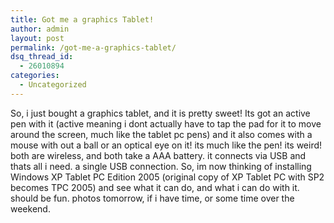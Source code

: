 ```yaml
---
title: Got me a graphics Tablet!
author: admin
layout: post
permalink: /got-me-a-graphics-tablet/
dsq_thread_id:
  - 26010894
categories:
  - Uncategorized
---
```

So, i just bought a graphics tablet, and it is pretty sweet! Its got an active pen with it (active meaning i dont actually have to tap the pad for it to move around the screen, much like the tablet pc pens) and it also comes with a mouse with out a ball or an optical eye on it! its much like the pen! its weird! both are wireless, and both take a AAA battery. it connects via USB and thats all i need. a single USB connection. So, im now thinking of installing Windows XP Tablet PC Edition 2005 (original copy of XP Tablet PC with SP2 becomes TPC 2005) and see what it can do, and what i can do with it. should be fun. photos tomorrow, if i have time, or some time over the weekend.